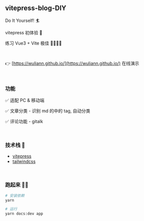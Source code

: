 ## vitepress-blog-DIY

Do It Yourself! :surfer:

vitepress 初体验 :revolving_hearts:

练习 Vue3 + Vite 极佳 🙋‍♀️🙋‍♂️

<br>

👉 [https://wuliann.github.io/](https://wuliann.github.io/) 在线演示

<br>

### 功能

✅ 适配 PC & 移动端

✅ 文章分类 - 识别 md 的中的 tag, 自动分类

✅ 评论功能 - gitalk

<br>

### 技术栈 :wrench:

- [vitepress](https://vitepress.vuejs.org/)
- [tailwindcss](https://www.tailwindcss.cn/docs)

<br>

### 跑起来 🏃‍♂️

```sh
# 安装依赖
yarn

# 运行
yarn docs:dev app
```
